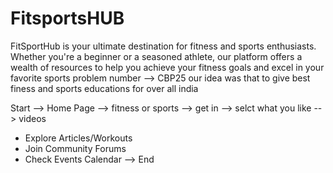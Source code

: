 # FitsportsHUB
FitSportHub is your ultimate destination for fitness and sports enthusiasts. Whether you're a beginner or a seasoned athlete, our platform offers a wealth of resources to help you achieve your fitness goals and excel in your favorite sports
problem number --> CBP25
our idea was that to give best finess and sports educations for over all india 

Start --> Home Page --> fitness or sports --> get in -->  selct what you like --> videos
- Explore Articles/Workouts
- Join Community Forums
- Check Events Calendar
--> End
